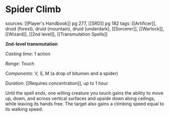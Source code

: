 # Spider Climb
sources: [[Player's Handbook]] pg 277, [[SRD]] pg 182
tags: [[Artificer]], druid (forest), druid (mountain), druid (underdark), [[Sorcerer]], [[Warlock]], [[Wizard]], [[2nd level]], [[Transmutation Spells]]

**2nd-level transmutation**

*Casting time*: 1 action

*Range*: Touch

*Components*: V, S, M (a drop of bitumen and a spider)

*Duration*: [[Requires concentration]], up to 1 hour

Until the spell ends, one willing creature you touch gains the ability to move up, down, and across vertical surfaces and upside down along ceilings, while leaving its hands free. The target also gains a climbing speed equal to its walking speed.
